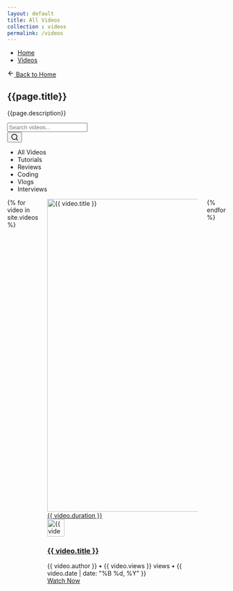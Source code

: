 ```yaml
---
layout: default
title: All Videos
collection : videos
permalink: /videos
---
```


<main class="im-video-page">
  <div class="container mt-4">
    <nav class="breadcrumb" aria-label="breadcrumbs">
      <ul>
        <li><a href="/">Home</a></li>
        <li><a href="/videos">Videos</a></li>
      </ul>
    </nav>
  </div>
  <section class="section">
    <div class="container">
      <a href="/" class="button is-light is-small mb-6">
        <svg xmlns="http://www.w3.org/2000/svg" width="16" height="16" viewBox="0 0 24 24" fill="none" stroke="currentColor" stroke-width="2" stroke-linecap="round" stroke-linejoin="round" class="lucide lucide-arrow-left mr-2">
          <path d="m12 19-7-7 7-7"></path>
          <path d="M19 12H5"></path>
        </svg>
        Back to Home
      </a>
      <div class="im-video-header mb-6">
        <h1 class="title is-1">{{page.title}}</h1>
        <p class="subtitle is-4">{{page.description}}</p>
      </div>
      <div class="im-video-search mb-5"><div class="field has-addons"><div class="control is-expanded"><input class="input" placeholder="Search videos..." type="text" value=""></div><div class="control"><button class="button is-primary"><svg xmlns="http://www.w3.org/2000/svg" width="18" height="18" viewBox="0 0 24 24" fill="none" stroke="currentColor" stroke-width="2" stroke-linecap="round" stroke-linejoin="round" class="lucide lucide-search"><circle cx="11" cy="11" r="8"></circle><path d="m21 21-4.3-4.3"></path></svg></button></div></div></div>
      <div class="im-video-categories mb-5"><div class="tabs"><ul><li class=""><a>All Videos</a></li><li class="is-active"><a>Tutorials</a></li><li class=""><a>Reviews</a></li><li class=""><a>Coding</a></li><li class=""><a>Vlogs</a></li><li class=""><a>Interviews</a></li></ul></div></div>
      <div class="columns is-multiline">
        {% for video in site.videos %}
        <div class="column is-4">
          <div class="im-video-card">
            <div class="im-video-thumbnail">
              <a href="{{ video.url }}">
                <img alt="{{ video.title }}" loading="lazy" width="1280" height="720" decoding="async" class="im-video-image" 
                     src="https://img.youtube.com/vi/{{ video.VideoId }}/hqdefault.jpg">
                <div class="im-video-duration">{{ video.duration }}</div>
                <div class="im-video-play-overlay">
                  <div class="im-video-play-button"><i class="fas fa-play"></i></div>
                </div>
              </a>
            </div>
            <div class="im-video-content">
              <div class="im-video-author">
                <img alt="{{ video.author }}" loading="lazy" width="40" height="40" decoding="async" class="im-video-author-image" src="{{ video.author_image | default: '/placeholder.svg?height=100&width=100' }}">
              </div>
              <div class="im-video-details">
                <a href="{{ video.url }}" class="im-video-title-link">
                  <h3 class="im-video-title">{{ video.title }}</h3>
                </a>
                <div class="im-video-meta">
                  <span class="im-video-author-name">{{ video.author }}</span>
                  <span class="im-video-dot">•</span>
                  <span class="im-video-views">{{ video.views }} views</span>
                  <span class="im-video-dot">•</span>
                  <span class="im-video-date">{{ video.date | date: "%B %d, %Y" }}</span>
                </div>
                <a href="{{ video.url }}" class="button is-primary is-small mt-2">Watch Now</a>
              </div>
            </div>
          </div>
        </div>
        {% endfor %}
      </div>
    </div>
  </section>
</main>
